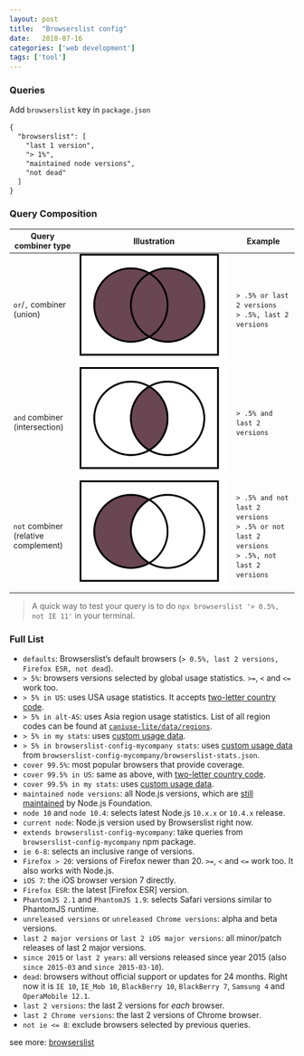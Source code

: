 ```yaml
---
layout: post
title:  "Browserslist config"
date:   2018-07-16
categories: ['web development']
tags: ['tool']
---
```


### Queries

Add `browserslist` key in `package.json`

```
{
  "browserslist": [
    "last 1 version",
    "> 1%",
    "maintained node versions",
    "not dead"
  ]
}
```

### Query Composition

| Query combiner type | Illustration | Example |
| ------------------- | :----------: | ------- |
|`or`/`,` combiner <br> (union) | ![Union of queries](https://raw.githubusercontent.com/browserslist/browserslist/master/img/union.svg?sanitize=true)  | `> .5% or last 2 versions` <br> `> .5%, last 2 versions` |
| `and` combiner <br> (intersection) | ![intersection of queries](https://raw.githubusercontent.com/browserslist/browserslist/master/img/intersection.svg?sanitize=true) | `> .5% and last 2 versions` |
| `not` combiner <br> (relative complement) | ![Relative complement of queries](https://raw.githubusercontent.com/browserslist/browserslist/master/img/complement.svg?sanitize=true) | `> .5% and not last 2 versions` <br> `> .5% or not last 2 versions` <br> `> .5%, not last 2 versions` |

> A quick way to test your query is to do `npx browserslist '> 0.5%, not IE 11'`
in your terminal.

### Full List

* `defaults`: Browserslist’s default browsers
  (`> 0.5%, last 2 versions, Firefox ESR, not dead`).
* `> 5%`: browsers versions selected by global usage statistics.
  `>=`, `<` and `<=` work too.
* `> 5% in US`: uses USA usage statistics. It accepts [two-letter country code].
* `> 5% in alt-AS`: uses Asia region usage statistics. List of all region codes
  can be found at [`caniuse-lite/data/regions`].
* `> 5% in my stats`: uses [custom usage data].
* `> 5% in browserslist-config-mycompany stats`: uses [custom usage data]
  from `browserslist-config-mycompany/browserslist-stats.json`.
* `cover 99.5%`: most popular browsers that provide coverage.
* `cover 99.5% in US`: same as above, with [two-letter country code].
* `cover 99.5% in my stats`: uses [custom usage data].
* `maintained node versions`: all Node.js versions, which are [still maintained]
  by Node.js Foundation.
* `node 10` and `node 10.4`: selects latest Node.js `10.x.x`
  or `10.4.x` release.
* `current node`: Node.js version used by Browserslist right now.
* `extends browserslist-config-mycompany`: take queries from
  `browserslist-config-mycompany` npm package.
* `ie 6-8`: selects an inclusive range of versions.
* `Firefox > 20`: versions of Firefox newer than 20.
  `>=`, `<` and `<=` work too. It also works with Node.js.
* `iOS 7`: the iOS browser version 7 directly.
* `Firefox ESR`: the latest [Firefox ESR] version.
* `PhantomJS 2.1` and `PhantomJS 1.9`: selects Safari versions similar
  to PhantomJS runtime.
* `unreleased versions` or `unreleased Chrome versions`:
  alpha and beta versions.
* `last 2 major versions` or `last 2 iOS major versions`:
  all minor/patch releases of last 2 major versions.
* `since 2015` or `last 2 years`: all versions released since year 2015
  (also `since 2015-03` and `since 2015-03-10`).
* `dead`: browsers without official support or updates for 24 months.
  Right now it is `IE 10`, `IE_Mob 10`, `BlackBerry 10`, `BlackBerry 7`,
  `Samsung 4` and `OperaMobile 12.1`.
* `last 2 versions`: the last 2 versions for *each* browser.
* `last 2 Chrome versions`: the last 2 versions of Chrome browser.
* `not ie <= 8`: exclude browsers selected by previous queries.

[`caniuse-lite/data/regions`]: https://github.com/ben-eb/caniuse-lite/tree/master/data/regions
[two-letter country code]:     https://en.wikipedia.org/wiki/ISO_3166-1_alpha-2#Officially_assigned_code_elements
[custom usage data]:           https://github.com/browserslist/browserslist#custom-usage-data
[still maintained]:            https://github.com/nodejs/Release

see more: [browserslist](https://github.com/browserslist/browserslist)
